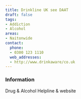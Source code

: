 ```yaml
---
title: Drinkline UK see DAAT
draft: false
tags:
- Addiction
- Alcohol
areas:
- Naitonwide
contact:
  phone:
  - 0300 123 1110
  web_addresses:
  - http://www.drinkaware/co.uk
---
```


### Information
Drug & Alcohol Helpline & website

